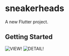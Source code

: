 # sneakerheads

A new Flutter project.

## Getting Started
![VIEW!](https://firebasestorage.googleapis.com/v0/b/sneakerheadsdb.appspot.com/o/view.PNG?alt=media&token=c5cdf920-f89d-4599-8593-624dd8d4ddf4)
![DETAIL!](https://firebasestorage.googleapis.com/v0/b/sneakerheadsdb.appspot.com/o/detail.PNG?alt=media&token=8b28bc72-6815-4cab-bd96-d748f6994af1)
<!-- This project is a starting point for a Flutter application. -->

<!-- A few resources to get you started if this is your first Flutter project:

- [Lab: Write your first Flutter app](https://flutter.dev/docs/get-started/codelab)
- [Cookbook: Useful Flutter samples](https://flutter.dev/docs/cookbook)

For help getting started with Flutter, view our
[online documentation](https://flutter.dev/docs), which offers tutorials,
samples, guidance on mobile development, and a full API reference. -->
